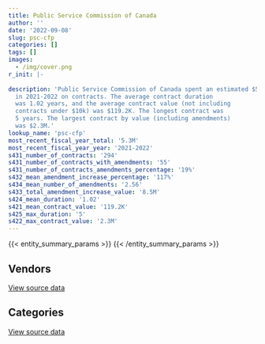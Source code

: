 ```yaml
---
title: Public Service Commission of Canada
author: ''
date: '2022-09-08'
slug: psc-cfp
categories: []
tags: []
images:
  - /img/cover.png
r_init: |-
  
description: 'Public Service Commission of Canada spent an estimated $5.3M
  in 2021-2022 on contracts. The average contract duration
  was 1.02 years, and the average contract value (not including
  contracts under $10k) was $119.2K. The longest contract was
  5 years. The largest contract by value (including amendments)
  was $2.3M.'
lookup_name: 'psc-cfp'
most_recent_fiscal_year_total: '5.3M'
most_recent_fiscal_year_year: '2021-2022'
s431_number_of_contracts: '294'
s431_number_of_contracts_with_amendments: '55'
s431_number_of_contracts_amendments_percentage: '19%'
s432_mean_amendment_increase_percentage: '117%'
s434_mean_number_of_amendments: '2.56'
s433_total_amendment_increase_value: '8.5M'
s424_mean_duration: '1.02'
s421_mean_contract_value: '119.2K'
s425_max_duration: '5'
s422_max_contract_value: '2.3M'
---
```


<script src="/rmarkdown-libs/htmlwidgets/htmlwidgets.js"></script>
<link href="/rmarkdown-libs/datatables-css/datatables-crosstalk.css" rel="stylesheet" />
<script src="/rmarkdown-libs/datatables-binding/datatables.js"></script>
<script src="/rmarkdown-libs/jquery/jquery-3.6.0.min.js"></script>
<link href="/rmarkdown-libs/dt-core-bootstrap/css/dataTables.bootstrap.min.css" rel="stylesheet" />
<link href="/rmarkdown-libs/dt-core-bootstrap/css/dataTables.bootstrap.extra.css" rel="stylesheet" />
<script src="/rmarkdown-libs/dt-core-bootstrap/js/jquery.dataTables.min.js"></script>
<script src="/rmarkdown-libs/dt-core-bootstrap/js/dataTables.bootstrap.min.js"></script>
<link href="/rmarkdown-libs/crosstalk/css/crosstalk.min.css" rel="stylesheet" />
<script src="/rmarkdown-libs/crosstalk/js/crosstalk.min.js"></script>
<script src="/rmarkdown-libs/htmlwidgets/htmlwidgets.js"></script>
<link href="/rmarkdown-libs/datatables-css/datatables-crosstalk.css" rel="stylesheet" />
<script src="/rmarkdown-libs/datatables-binding/datatables.js"></script>
<script src="/rmarkdown-libs/jquery/jquery-3.6.0.min.js"></script>
<link href="/rmarkdown-libs/dt-core-bootstrap/css/dataTables.bootstrap.min.css" rel="stylesheet" />
<link href="/rmarkdown-libs/dt-core-bootstrap/css/dataTables.bootstrap.extra.css" rel="stylesheet" />
<script src="/rmarkdown-libs/dt-core-bootstrap/js/jquery.dataTables.min.js"></script>
<script src="/rmarkdown-libs/dt-core-bootstrap/js/dataTables.bootstrap.min.js"></script>
<link href="/rmarkdown-libs/crosstalk/css/crosstalk.min.css" rel="stylesheet" />
<script src="/rmarkdown-libs/crosstalk/js/crosstalk.min.js"></script>

{{< entity_summary_params >}}
{{< /entity_summary_params >}}

## Vendors

<div id="htmlwidget-1" style="width:100%;height:auto;" class="datatables html-widget"></div>
<script type="application/json" data-for="htmlwidget-1">{"x":{"style":"bootstrap","filter":"none","vertical":false,"data":[["<a href=\"/vendors/adrm_technology_consulting/\">ADRM Technology Consulting<\/a>","<a href=\"/vendors/applied_electonics/\">Applied Electonics<\/a>","<a href=\"/vendors/artemp_personnel_services/\">Artemp Personnel Services<\/a>","<a href=\"/vendors/avi_spl_canada/\">AVI SPL Canada<\/a>","<a href=\"/vendors/canadian_corps_of_commissionaires/\">Canadian Corps of Commissionaires<\/a>","<a href=\"/vendors/carahsoft_technology/\">Carahsoft Technology<\/a>","<a href=\"/vendors/cdw_canada/\">CDW Canada<\/a>","<a href=\"/vendors/charron_human_resources/\">Charron Human Resources<\/a>","<a href=\"/vendors/compugen/\">Compugen<\/a>","<a href=\"/vendors/delco_automation/\">Delco Automation<\/a>","<a href=\"/vendors/dell_computer/\">Dell Computer<\/a>","<a href=\"/vendors/donna_cona/\">Donna Cona<\/a>","<a href=\"/vendors/ebsco_canada/\">EBSCO Canada<\/a>","<a href=\"/vendors/ecole_de_langues_abce/\">Ecole De Langues Abce<\/a>","<a href=\"/vendors/excel_human_resources/\">Excel Human Resources<\/a>","<a href=\"/vendors/fast_track_staffing/\">Fast Track Staffing<\/a>","<a href=\"/vendors/freebalance/\">FreeBalance<\/a>","<a href=\"/vendors/gartner/\">Gartner<\/a>","<a href=\"/vendors/global_knowledge/\">Global Knowledge<\/a>","<a href=\"/vendors/goss_gilroy/\">Goss Gilroy<\/a>","<a href=\"/vendors/ibm_canada/\">IBM Canada<\/a>","<a href=\"/vendors/itex/\">ITEX<\/a>","<a href=\"/vendors/language_research_development_group/\">Language Research Development Group<\/a>","<a href=\"/vendors/maplesoft_consulting/\">Maplesoft Consulting<\/a>","<a href=\"/vendors/maxsys_staffing_and_consulting/\">Maxsys Staffing and Consulting<\/a>","<a href=\"/vendors/microsoft_canada/\">Microsoft Canada<\/a>","<a href=\"/vendors/mindwire_systems/\">Mindwire Systems<\/a>","<a href=\"/vendors/modis_canada/\">Modis Canada<\/a>","<a href=\"/vendors/nattiq/\">NATTIQ<\/a>","<a href=\"/vendors/northern_micro/\">Northern Micro<\/a>","<a href=\"/vendors/oracle_canada/\">Oracle Canada<\/a>","<a href=\"/vendors/pleiad_canada/\">Pleiad Canada<\/a>","<a href=\"/vendors/portage_personnel/\">Portage Personnel<\/a>","<a href=\"/vendors/pricewaterhouse_coopers/\">Pricewaterhouse Coopers<\/a>","<a href=\"/vendors/prosci_canada/\">Prosci Canada<\/a>","<a href=\"/vendors/qmr/\">QMR<\/a>","<a href=\"/vendors/randstad/\">Randstad<\/a>","<a href=\"/vendors/samson_associes/\">Samson Associes<\/a>","<a href=\"/vendors/sas_institute/\">SAS Institute<\/a>","<a href=\"/vendors/si_systems/\">SI Systems<\/a>","<a href=\"/vendors/softchoice/\">Softchoice<\/a>","<a href=\"/vendors/softsim_technologies/\">Softsim Technologies<\/a>","<a href=\"/vendors/sra_staffing_solutions/\">SRA Staffing Solutions<\/a>","<a href=\"/vendors/stiff_sentences/\">Stiff Sentences<\/a>","<a href=\"/vendors/systemscope/\">Systemscope<\/a>","<a href=\"/vendors/the_aim_group/\">The AIM Group<\/a>","<a href=\"/vendors/totem_offisource/\">Totem Offisource<\/a>","<a href=\"/vendors/trm_technologies/\">TRM Technologies<\/a>","<a href=\"/vendors/workdynamics_technologies/\">WorkDynamics Technologies<\/a>"],[446495.91,184952.46,33953.95,232541.36,null,null,null,null,null,22544.27,8219.78,12119.29,37628.02,11025,357166.44,null,90284.25,438060.29,19042.16,null,89467.56,null,null,245980.71,null,102916.83,19240.26,502782.36,null,null,null,35111.56,null,35799.83,30962.77,422.8,106124.86,111864.21,494235,630960.26,19248.11,null,null,null,586999.4,null,23990.68,216878.57,172522.9],[450451.14,95331.1,null,95964.01,10892.07,null,null,38220,null,null,null,null,12761.77,33547.5,129453.44,4446.4,92224.3,323531.12,null,null,14740.72,null,null,237737.26,430874.56,null,2498.74,1294097.6,19162.5,null,null,42693.79,4614.2,null,null,8144.44,223228.16,183597.76,727821.42,724534.55,18589.02,null,183145.93,24577.5,null,39776,null,306426.71,103929.47],[713625.1,null,null,1810.64,null,null,null,17745,63933.07,null,null,151818.98,10522.14,null,49387.98,47733.44,92658.89,null,null,37038.75,46148.33,32.26,null,165038.07,146781.44,null,null,726866.7,3832.5,624624.11,null,116.65,27609.58,null,null,100703.76,222618.25,183096.13,43929.87,1146608.61,22565.7,null,127754.72,null,null,null,null,null,48748.67],[574608.64,null,null,null,null,2438.57,284828.37,null,46140.38,null,null,218165.06,8456.94,null,null,68786.78,119673.52,250277.9,null,45889.87,42453.06,11741.18,8767.08,null,null,null,null,102395.62,null,62256.66,406691.26,null,27609.58,null,37470.35,8122.19,116493.38,74241.72,null,983256.15,49077.08,576412.2,17997.14,null,null,null,null,null,49325.67]],"container":"<table class=\"table table-striped table-hover row-border order-column display\">\n  <thead>\n    <tr>\n      <th>Vendor<\/th>\n      <th>2018-2019<\/th>\n      <th>2019-2020<\/th>\n      <th>2020-2021<\/th>\n      <th>2021-2022<\/th>\n    <\/tr>\n  <\/thead>\n<\/table>","options":{"order":[[4,"desc"]],"pageLength":10,"autoWidth":true,"columnDefs":[{"targets":1,"render":"function(data, type, row, meta) {\n    return type !== 'display' ? data : DTWidget.formatCurrency(data, \"$\", 2, 3, \",\", \".\", true, null);\n  }"},{"targets":2,"render":"function(data, type, row, meta) {\n    return type !== 'display' ? data : DTWidget.formatCurrency(data, \"$\", 2, 3, \",\", \".\", true, null);\n  }"},{"targets":3,"render":"function(data, type, row, meta) {\n    return type !== 'display' ? data : DTWidget.formatCurrency(data, \"$\", 2, 3, \",\", \".\", true, null);\n  }"},{"targets":4,"render":"function(data, type, row, meta) {\n    return type !== 'display' ? data : DTWidget.formatCurrency(data, \"$\", 2, 3, \",\", \".\", true, null);\n  }"},{"width":"16%","targets":[1,2,3,4]},{"className":"dt-right","targets":[1,2,3,4]}],"orderClasses":false}},"evals":["options.columnDefs.0.render","options.columnDefs.1.render","options.columnDefs.2.render","options.columnDefs.3.render"],"jsHooks":[]}</script>
<p class="text-right">
<a href="https://github.com/GoC-Spending/contracts-data/tree/main/data/out/departments/psc-cfp/summary_by_fiscal_year_by_vendor.csv" class="source-data-link btn btn-link">View source data</a>
</p>

## Categories

<div id="htmlwidget-2" style="width:100%;height:auto;" class="datatables html-widget"></div>
<script type="application/json" data-for="htmlwidget-2">{"x":{"style":"bootstrap","filter":"none","vertical":false,"data":[["<a href=\"/categories/facilities_and_construction/\">Facilities and construction<\/a>","<a href=\"/categories/office_management/\">Office management<\/a>","<a href=\"/categories/professional_services/\">Professional services<\/a>","<a href=\"/categories/information_technology/\">Information technology<\/a>","<a href=\"/categories/security_and_protection/\">Security and protection<\/a>","<a href=\"/categories/human_capital/\">Human capital<\/a>"],[22544.27,100710.98,1099899.15,5003233.21,22352.23,237803.06],[null,114500.8,915395.35,6205216.16,22413.47,167052.27],[null,37454.62,561661.59,5047190.51,null,155911.23],[null,21093.54,491144.61,4580374.95,null,220855.07]],"container":"<table class=\"table table-striped table-hover row-border order-column display\">\n  <thead>\n    <tr>\n      <th>Category<\/th>\n      <th>2018-2019<\/th>\n      <th>2019-2020<\/th>\n      <th>2020-2021<\/th>\n      <th>2021-2022<\/th>\n    <\/tr>\n  <\/thead>\n<\/table>","options":{"order":[[4,"desc"]],"dom":"t","pageLength":30,"autoWidth":true,"columnDefs":[{"targets":1,"render":"function(data, type, row, meta) {\n    return type !== 'display' ? data : DTWidget.formatCurrency(data, \"$\", 2, 3, \",\", \".\", true, null);\n  }"},{"targets":2,"render":"function(data, type, row, meta) {\n    return type !== 'display' ? data : DTWidget.formatCurrency(data, \"$\", 2, 3, \",\", \".\", true, null);\n  }"},{"targets":3,"render":"function(data, type, row, meta) {\n    return type !== 'display' ? data : DTWidget.formatCurrency(data, \"$\", 2, 3, \",\", \".\", true, null);\n  }"},{"targets":4,"render":"function(data, type, row, meta) {\n    return type !== 'display' ? data : DTWidget.formatCurrency(data, \"$\", 2, 3, \",\", \".\", true, null);\n  }"},{"width":"16%","targets":[1,2,3,4]},{"className":"dt-right","targets":[1,2,3,4]}],"orderClasses":false,"lengthMenu":[10,25,30,50,100]}},"evals":["options.columnDefs.0.render","options.columnDefs.1.render","options.columnDefs.2.render","options.columnDefs.3.render"],"jsHooks":[]}</script>
<p class="text-right">
<a href="https://github.com/GoC-Spending/contracts-data/tree/main/data/out/departments/psc-cfp/summary_by_fiscal_year_by_category.csv" class="source-data-link btn btn-link">View source data</a>
</p>
